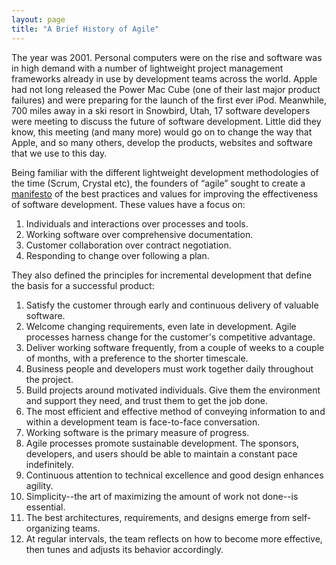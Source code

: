 ```yaml
---
layout: page
title: "A Brief History of Agile"
---
```


The year was 2001. Personal computers were on the rise and software was in high demand with a number of lightweight project management frameworks already in use by development teams across the world. Apple had not long released the Power Mac Cube (one of their last major product failures) and were preparing for the launch of the first ever iPod. Meanwhile, 700 miles away in a ski resort in Snowbird, Utah, 17 software developers were meeting to discuss the future of software development. Little did they know, this meeting (and many more) would go on to change the way that Apple, and so many others, develop the products, websites and software that we use to this day. 

Being familiar with the different lightweight development methodologies of the time (Scrum, Crystal etc), the founders of “agile” sought to create a [manifesto](https://www.scrumalliance.org/resources/agile-manifesto) of the best practices and values for improving the effectiveness of software development. These values have a focus on:

1. Individuals and interactions over processes and tools.
2. Working software over comprehensive documentation.
3. Customer collaboration over contract negotiation.
4. Responding to change over following a plan.

They also defined the principles for incremental development that define the basis for a successful product:

1. Satisfy the customer through early and continuous delivery of valuable software.
2. Welcome changing requirements, even late in development. Agile processes harness change for the customer's competitive advantage.
3. Deliver working software frequently, from a couple of weeks to a couple of months, with a preference to the shorter timescale.
4. Business people and developers must work together daily throughout the project.
5. Build projects around motivated individuals. Give them the environment and support they need, and trust them to get the job done.
6. The most efficient and effective method of conveying information to and within a development team is face-to-face conversation.
7. Working software is the primary measure of progress.
8. Agile processes promote sustainable development. The sponsors, developers, and users should be able to maintain a constant pace indefinitely.
9. Continuous attention to technical excellence and good design enhances agility.
10. Simplicity--the art of maximizing the amount of work not done--is essential.
11. The best architectures, requirements, and designs emerge from self-organizing teams.
12. At regular intervals, the team reflects on how to become more effective, then tunes and adjusts its behavior accordingly.